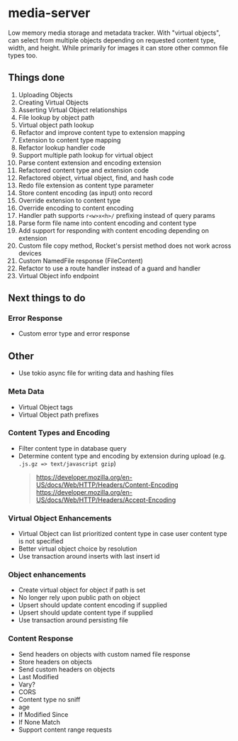 # media-server
Low memory media storage and metadata tracker.
With "virtual objects", can select from multiple objects depending on requested content type, width, and height.
While primarily for images it can store other common file types too.

## Things done

1. Uploading Objects
2. Creating Virtual Objects
3. Asserting Virtual Object relationships
4. File lookup by object path
5. Virtual object path lookup
6. Refactor and improve content type to extension mapping
7. Extension to content type mapping
8. Refactor lookup handler code
9. Support multiple path lookup for virtual object
10. Parse content extension and encoding extension
11. Refactored content type and extension code
12. Refactored object, virtual object, find, and hash code
13. Redo file extension as content type parameter
14. Store content encoding (as input) onto record
15. Override extension to content type
16. Override encoding to content encoding
17. Handler path supports `r<w>x<h>/` prefixing instead of query params
18. Parse form file name into content encoding and content type
19. Add support for responding with content encoding depending on extension
20. Custom file copy method, Rocket's persist method does not work across devices
21. Custom NamedFile response (FileContent)
22. Refactor to use a route handler instead of a guard and handler
23. Virtual Object info endpoint

## Next things to do

### Error Response
* Custom error type and error response

## Other
* Use tokio async file for writing data and hashing files

### Meta Data
* Virtual Object tags
* Virtual Object path prefixes

### Content Types and Encoding
* Filter content type in database query
* Determine content type and encoding by extension during upload (e.g. `.js.gz => text/javascript gzip`)
    > https://developer.mozilla.org/en-US/docs/Web/HTTP/Headers/Content-Encoding
    > https://developer.mozilla.org/en-US/docs/Web/HTTP/Headers/Accept-Encoding

### Virtual Object Enhancements
* Virtual Object can list prioritized content type in case user content type is not specified
* Better virtual object choice by resolution
* Use transaction around inserts with last insert id

### Object enhancements
* Create virtual object for object if path is set
* No longer rely upon public path on object
* Upsert should update content encoding if supplied
* Upsert should update content type if supplied
* Use transaction around persisting file

### Content Response
* Send headers on objects with custom named file response
* Store headers on objects
* Send custom headers on objects
* Last Modified
* Vary?
* CORS
* Content type no sniff
* age
* If Modified Since
* If None Match
* Support content range requests
